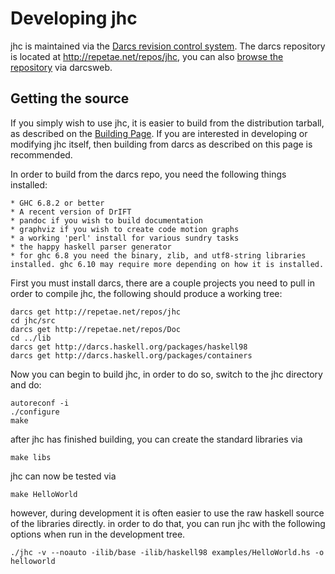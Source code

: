 Developing jhc
==============

jhc is maintained via the [Darcs revision control system](http://darcs.net/).
The darcs repository is located at <http://repetae.net/repos/jhc>, you can also
[browse the repository](http://repetae.net/dw/darcsweb.cgi?r=jhc;a=summary) via
darcsweb.


Getting the source
------------------

If you simply wish to use jhc, it is easier to build from the distribution
tarball, as described on the [Building Page](building.shtml). If you are interested
in developing or modifying jhc itself, then building from darcs as described on this
page is recommended.

In order to build from the darcs repo, you need the following things installed:

    * GHC 6.8.2 or better
    * A recent version of DrIFT
    * pandoc if you wish to build documentation
    * graphviz if you wish to create code motion graphs
    * a working 'perl' install for various sundry tasks
    * the happy haskell parser generator
    * for ghc 6.8 you need the binary, zlib, and utf8-string libraries installed. ghc 6.10 may require more depending on how it is installed.

First you must install darcs, there are a couple projects you need to pull in
order to compile jhc, the following should produce a working tree:

    darcs get http://repetae.net/repos/jhc
    cd jhc/src
    darcs get http://repetae.net/repos/Doc
    cd ../lib
    darcs get http://darcs.haskell.org/packages/haskell98
    darcs get http://darcs.haskell.org/packages/containers

Now you can begin to build jhc, in order to do so, switch to the jhc directory and do:

    autoreconf -i
    ./configure
    make

after jhc has finished building, you can create the standard libraries via

    make libs

jhc can now be tested via

    make HelloWorld

however, during development it is often easier to use the raw haskell source of
the libraries directly. in order to do that, you can run jhc with the following
options when run in the development tree.

    ./jhc -v --noauto -ilib/base -ilib/haskell98 examples/HelloWorld.hs -o helloworld

